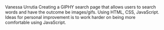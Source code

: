 Vanessa Urrutia
Creating a GIPHY search page that allows users to search words and have the outcome be images/gifs.
Using HTML, CSS, JavaScript.
Ideas for personal improvement is to work harder on being more comfortable using JavaScript.  